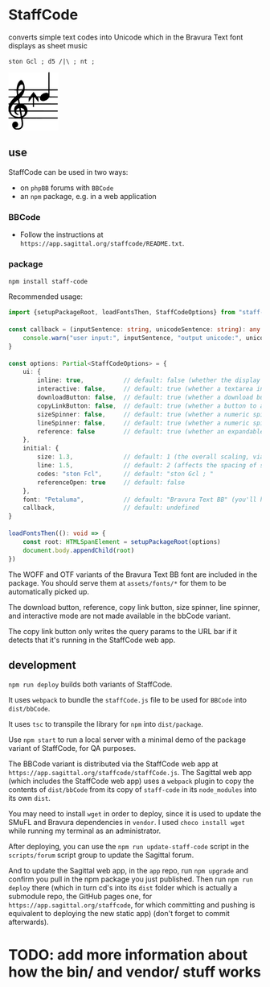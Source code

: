 # StaffCode

converts simple text codes into Unicode which in the Bravura Text font displays as sheet music

```
ston Gcl ; d5 /|\ ; nt ;
```

<img src="/github/readme.svg"/>

## use

StaffCode can be used in two ways:

- on `phpBB` forums with `BBCode`
- an `npm` package, e.g. in a web application

### BBCode

- Follow the instructions at `https://app.sagittal.org/staffcode/README.txt`.

### package

```shell
npm install staff-code
```

Recommended usage:

```ts
import {setupPackageRoot, loadFontsThen, StaffCodeOptions} from "staff-code"

const callback = (inputSentence: string, unicodeSentence: string): any => {
    console.warn("user input:", inputSentence, "output unicode:", unicodeSentence)
}

const options: Partial<StaffCodeOptions> = {
    ui: {
        inline: true,           // default: false (whether the display appears as a <span> or a <div>)
        interactive: false,     // default: true (whether a textarea input for instantly changing the display appears)
        downloadButton: false,  // default: true (whether a download button for a vectorized SVG appears)
        copyLinkButton: false,  // default: true (whether a button to add query params to the URL for the current codes and then copy the link)
        sizeSpinner: false,     // default: true (whether a numeric spinner appears to adjust the size)
        lineSpinner: false,     // default: true (whether a numeric spinner appears to adjust the line height)
        reference: false        // default: true (whether an expandable reference which you can click to insert codes appears)
    },
    initial: {
        size: 1.3,              // default: 1 (the overall scaling, via the font-size attribute)
        line: 1.5,              // default: 2 (affects the spacing of staves, via the line-height attribute)
        codes: "ston Fcl",      // default: "ston Gcl ; "
        referenceOpen: true     // default: false
    },
    font: "Petaluma",           // default: "Bravura Text BB" (you'll have to move a custom font to assets/fonts)
    callback,                   // default: undefined
}

loadFontsThen((): void => {
    const root: HTMLSpanElement = setupPackageRoot(options)
    document.body.appendChild(root)
})
```

The WOFF and OTF variants of the Bravura Text BB font are included in the package. You should serve them
at `assets/fonts/*` for them to be automatically picked up.

The download button, reference, copy link button, size spinner, line spinner, and interactive mode are not made
available in the bbCode variant.

The copy link button only writes the query params to the URL bar if it detects that it's running in the StaffCode web
app.

## development

`npm run deploy` builds both variants of StaffCode.

It uses `webpack` to bundle the `staffCode.js` file to be used for `BBCode` into `dist/bbCode`.

It uses `tsc` to transpile the library for `npm` into `dist/package`.

Use `npm start` to run a local server with a minimal demo of the package variant of StaffCode, for QA purposes.

The BBCode variant is distributed via the StaffCode web app at `https://app.sagittal.org/staffcode/staffCode.js`. The
Sagittal web app (which includes the StaffCode web app) uses a `webpack` plugin to copy the contents of `dist/bbCode`
from its copy of `staff-code` in its `node_modules` into its own `dist`.

You may need to install `wget` in order to deploy, since it is used to update the SMuFL and Bravura dependencies
in `vendor`. I used `choco install wget` while running my terminal as an administrator.

After deploying, you can use the `npm run update-staff-code` script in the `scripts/forum` script group to update the
Sagittal forum.

And to update the Sagittal web app, in the `app` repo, run `npm upgrade` and confirm you pull in the npm package you
just published. Then run `npm run deploy` there (which in turn cd's into its `dist` folder which is actually a submodule
repo, the GitHub pages one, for `https://app.sagittal.org/staffcode`, for which committing and pushing is equivalent to
deploying the new static app) (don't forget to commit afterwards).

# TODO: add more information about how the bin/ and vendor/ stuff works
